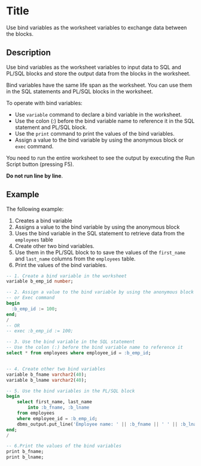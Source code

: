# Title 

Use bind variables as the worksheet variables to exchange data between the blocks.

## Description

Use bind variables as the worksheet variables to input data to SQL and PL/SQL blocks and store the output data from the blocks in the worksheet.

Bind variables have the same life span as the worksheet. You can use them in the SQL statements and PL/SQL blocks in the worksheet.

To operate with bind variables: 
- Use `variable` command to declare a bind variable in the worksheet. 
- Use the colon (:) before the bind variable name to reference it in the SQL statement and PL/SQL block.
- Use the `print` command to print the values of the bind variables.
- Assign a value to the bind variable by using the anonymous block or `exec` command.

You need to run the entire worksheet to see the output by executing the Run Script button (pressing F5).

**Do not run line by line**.

## Example 

The following example:
1. Creates a bind variable
2. Assigns a value to the bind variable by using the anonymous block
3. Uses the bind variable in the SQL statement to retrieve data from the `employees` table
4. Create other two bind variables. 
5. Use them in the PL/SQL block to to save the values of the `first_name` and `last_name` columns from the `employees` table.
6. Print the values of the bind variables.

```sql
-- 1. Create a bind variable in the worksheet
variable b_emp_id number;

-- 2. Assign a value to the bind variable by using the anonymous block
-- or Exec command
begin
  :b_emp_id := 100;
end;
/
-- OR 
-- exec :b_emp_id := 100;

-- 3. Use the bind variable in the SQL statement
-- Use the colon (:) before the bind variable name to reference it
select * from employees where employee_id = :b_emp_id;


-- 4. Create other two bind variables
variable b_fname varchar2(40);
variable b_lname varchar2(40);

-- 5. Use the bind variables in the PL/SQL block
begin
    select first_name, last_name 
        into :b_fname, :b_lname
    from employees
    where employee_id = :b_emp_id;
    dbms_output.put_line('Employee name: ' || :b_fname || ' ' || :b_lname);
end;
/

-- 6.Print the values of the bind variables
print b_fname;
print b_lname;
```